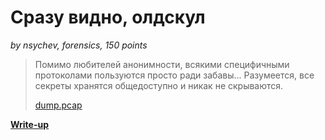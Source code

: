 # Сразу видно, олдскул

*by nsychev, forensics, 150 points*

> Помимо любителей анонимности, всякими специфичными протоколами  пользуются просто ради забавы... Разумеется, все секреты хранятся общедоступно и никак не скрываются.
>
> [dump.pcap](../anonymous/public/dump.pcap)

**[Write-up](WRITEUP.md)**
